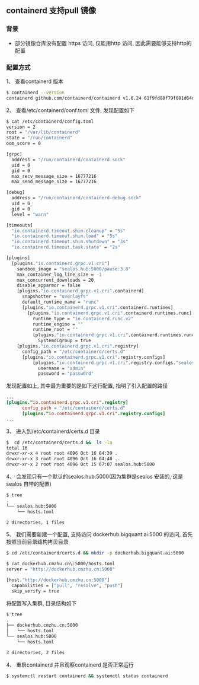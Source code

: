 ## containerd 支持pull 镜像

### 背景

- 部分镜像仓库没有配置 https 访问, 仅能用http 访问, 因此需要能够支持http的配置

### 配置方式

1、 查看containerd 版本

```bash
$ containerd --version
containerd github.com/containerd/containerd v1.6.24 61f9fd88f79f081d64d6fa3bb1a0dc71ec870523
```

2、 查看/etc/containerd/conf.toml 文件, 发现配置如下

```bash
$ cat /etc/containerd/config.toml
version = 2
root = "/var/lib/containerd"
state = "/run/containerd"
oom_score = 0

[grpc]
  address = "/run/containerd/containerd.sock"
  uid = 0
  gid = 0
  max_recv_message_size = 16777216
  max_send_message_size = 16777216

[debug]
  address = "/run/containerd/containerd-debug.sock"
  uid = 0
  gid = 0
  level = "warn"

[timeouts]
  "io.containerd.timeout.shim.cleanup" = "5s"
  "io.containerd.timeout.shim.load" = "5s"
  "io.containerd.timeout.shim.shutdown" = "3s"
  "io.containerd.timeout.task.state" = "2s"

[plugins]
  [plugins."io.containerd.grpc.v1.cri"]
    sandbox_image = "sealos.hub:5000/pause:3.8"
    max_container_log_line_size = -1
    max_concurrent_downloads = 20
    disable_apparmor = false
    [plugins."io.containerd.grpc.v1.cri".containerd]
      snapshotter = "overlayfs"
      default_runtime_name = "runc"
      [plugins."io.containerd.grpc.v1.cri".containerd.runtimes]
        [plugins."io.containerd.grpc.v1.cri".containerd.runtimes.runc]
          runtime_type = "io.containerd.runc.v2"
          runtime_engine = ""
          runtime_root = ""
          [plugins."io.containerd.grpc.v1.cri".containerd.runtimes.runc.options]
            SystemdCgroup = true
    [plugins."io.containerd.grpc.v1.cri".registry]
      config_path = "/etc/containerd/certs.d"
      [plugins."io.containerd.grpc.v1.cri".registry.configs]
          [plugins."io.containerd.grpc.v1.cri".registry.configs."sealos.hub:5000".auth]
            username = "admin"
            password = "passw0rd"
```

发现配置如上, 其中最为重要的是如下这行配置, 指明了引入配置的路径

```toml
...
[plugins."io.containerd.grpc.v1.cri".registry]
      config_path = "/etc/containerd/certs.d"
      [plugins."io.containerd.grpc.v1.cri".registry.configs]
...
```

3、 进入到/etc/containerd/certs.d 目录

```bash
$  cd /etc/containerd/certs.d &&  ls -la
total 16
drwxr-xr-x 4 root root 4096 Oct 16 04:39 .
drwxr-xr-x 3 root root 4096 Oct 16 04:40 ..
drwxr-xr-x 2 root root 4096 Oct 15 07:07 sealos.hub:5000
```



4、 会发现只有一个默认的sealos.hub:5000(因为集群是sealos 安装的, 这是sealos 自带的配置)

```bash
$ tree
.
└── sealos.hub:5000
    └── hosts.toml

2 directories, 1 files
```

5、 我们需要新建一个配置, 支持访问 dockerhub.bigquant.ai:5000 的访问, 首先按照当前目录结构拷贝目录

```bash
$ cd /etc/containerd/certs.d && mkdir -p dockerhub.bigquant.ai:5000

$ cat dockerhub.cmzhu.cn\:5000/hosts.toml
server = "http://dockerhub.cmzhu.cn:5000"

[host."http://dockerhub.cmzhu.cn:5000"]
  capabilities = ["pull", "resolve", "push"]
  skip_verify = true
```

将配置写入集群, 目录结构如下

```bash
$ tree
.
├── dockerhub.cmzhu.cn:5000
│   └── hosts.toml
└── sealos.hub:5000
    └── hosts.toml

3 directories, 2 files
```

4、 重启containerd 并且观察containerd 是否正常运行

```bash
$ systemctl restart containerd && systemctl status containerd
```

